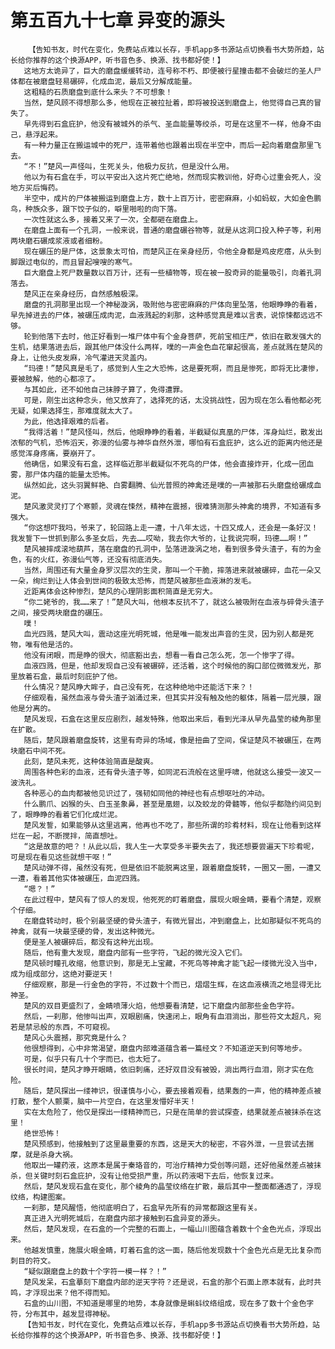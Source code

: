 # 第五百九十七章 异变的源头
        【告知书友，时代在变化，免费站点难以长存，手机app多书源站点切换看书大势所趋，站长给你推荐的这个换源APP，听书音色多、换源、找书都好使！】
       这地方太诡异了，巨大的磨盘缓缓转动，连号称不朽、即便被行星撞击都不会破烂的圣人尸体都在被磨盘轻易碾碎，化成血泥，最后又分解成能量。
       这粗糙的石质磨盘到底什么来头？不可想象！
       当然，楚风顾不得想那么多，他现在正被拉扯着，即将被投送到磨盘上，他觉得自己真的冒失了。
       早先得到石盒庇护，他没有被城外的杀气、圣血能量等绞杀，可是在这里不一样，他身不由己，悬浮起来。
       有一种力量正在搬运城中的死尸，连带着他也跟着出现在半空中，而后一起向着磨盘那里飞去。
       “不！”楚风一声怪叫，生死关头，他极力反抗，但是没什么用。
       他以为有石盒在手，可以平安出入这片死亡绝地，然而现实教训他，好奇心过重会死人，没地方买后悔药。
       半空中，成片的尸体被搬运到磨盘上方，数十上百万计，密密麻麻，小如蚂蚁，大如金色鹏鸟，种族众多，跟下饺子似的，噼里啪啦的向下落。
       一次性就这么多，接着又来了一次，全都砸在磨盘上。
       在磨盘上面有一个孔洞，一般来说，普通的磨盘碾谷物等，就是从这洞口投入种子等，利用两块磨石碾成浆液或者细粉。
       现在碾压的是尸体，这景象太可怕，而楚风正在亲身经历，令他全身都是鸡皮疙瘩，从头到脚跟过电似的，而且冒起嗖嗖的寒气。
       巨大磨盘上死尸数量数以百万计，还有一些植物等，现在被一股奇异的能量吸引，向着孔洞落去。
       楚风正在亲身经历，自然感触极深。
       磨盘的孔洞那里出现一个神秘漩涡，吸附他与密密麻麻的尸体向里坠落，他眼睁睁的看着，早先掉进去的尸体，被碾压成肉泥，血液溅起的刹那，这种感觉真是难以言表，说惊悚都远远不够。
       轮到他落下去时，他正好看到一堆尸体中有个金身菩萨，死前宝相庄严，依旧在散发强大的生机，结果落进去后，跟其他尸体没什么两样，噗的一声金色血花窜起很高，差点就溅在楚风的身上，让他头皮发麻，冷气灌进天灵盖内。
       “玛德！”楚风真是毛了，感觉到人生之大恐怖，这是要死啊，而且是惨死，即将无比凄惨，要被肢解，他的心都凉了。
       与其如此，还不如他自己抹脖子算了，免得遭罪。
       可是，刚生出这种念头，他又放弃了，选择死的话，太没挑战性，因为现在怎么看他都必死无疑，如果选择生，那难度就太大了。
       为此，他选择艰难的后者。
       “我得活着！”楚风怪叫，然后，他眼睁睁的看着，半截疑似真凰的尸体，浑身灿烂，散发出浓郁的气机，恐怖滔天，弥漫的仙雾与神华自然外泄，哪怕有石盒庇护，这么近的距离内他还是感觉浑身疼痛，要崩开了。
       他确信，如果没有石盒，这样临近那半截疑似不死鸟的尸体，他会直接炸开，化成一团血雾，那尸体内蕴的能量太恐怖。
       纵然如此，这头羽翼鲜艳、白雾翻腾、仙光普照的神禽还是噗的一声被那石头磨盘给碾成血泥。
       楚风激灵灵打了个寒颤，灵魂在悚然，精神在震撼，很难猜测那头神禽的境界，不知道有多强大。
       “你这想吓我吗，爷来了，轮回路上走一遭，十八年太远，十四又成人，还会是一条好汉！我发誓下一世抓到那么多圣女后，先去……哎呦，我去你大爷的，让我说完啊，玛德……啊！”
       楚风被摔成滚地葫芦，落在磨盘的孔洞中，坠落进漩涡之地，看到很多骨头渣子，有的为金色，有的火红，弥漫仙气等，还没有彻底消失。
       当然，周围还有大量金身罗汉层次的生灵，那叫一个干脆，摔落进来就被碾碎，血花一朵又一朵，绚烂到让人体会到世间的极致太恐怖，而楚风被那些血液淋的发毛。
       近距离体会这种惨烈，楚风的心理阴影面积简直是无穷大。
       “你二姥爷的，我……来了！”楚风大叫，他根本反抗不了，就这么被吸附在血液与碎骨头渣子之间，接受两块磨盘的碾压。
       噗！
       血光四溅，楚风大叫，震动这座光明死城，他是唯一能发出声音的生灵，因为别人都是死物，唯有他是活的。
       他没有闭眼，而是睁的很大，彻底豁出去，想看一看自己怎么死，怎一个惨字了得。
       血液四溅，但是，他却发现自己没有被碾碎，还活着，这个时候他的胸口部位微微发光，那里放着石盒，最后时刻庇护了他。
       什么情况？楚风睁大眸子，自己没有死，在这种绝地中还能活下来？！
       仔细观看，虽然血液与骨头渣子汹涌过来，但其实并没有触及他的躯体，隔着一层光膜，跟他是分离的。
       楚风发现，石盒在这里反应剧烈，越发特殊，他取出来后，看到光泽从早先晶莹的棱角那里在扩散。
       随后，楚风跟着磨盘旋转，这里有奇异的场域，像是扭曲了空间，保证楚风不被碾压，在两块磨石中间不死。
       此刻，楚风未死，这种体验简直是酸爽。
       周围各种色彩的血液，还有骨头渣子等，如同泥石流般在这里呼啸，他就这么接受一波又一波洗礼。
       各种恶心的血肉都被他见识过了，强韧如同他的神经也有点想呕吐的冲动。
       什么鹏爪、凶猴的头、白玉圣象鼻，甚至是凰翅，以及蛟龙的骨髓等，他似乎都隐约间见到了，眼睁睁的看着它们化成烂泥。
       楚风发誓，如果能够从这里逃离，他再也不吃了，那些所谓的珍肴材料，现在让他看到这样烂在一起，不断搅拌，简直想吐。
       “这是故意的吧？！从此以后，我人生一大享受多半要失去了，我还想要尝遍天下珍肴呢，可是现在看见这些就想干呕！”
       楚风动弹不得，虽然没有死，但是依旧不能脱离这里，跟着磨盘旋转，一圈又一圈，一遭又一遭，看着其他实体被碾压，血泥四溅。
       “嗯？！”
       在此过程中，楚风有了惊人的发现，他死死的盯着磨盘，展现火眼金睛，要看个清楚，观察个仔细。
       在磨盘转动时，极个别最坚硬的骨头渣子，有微光冒出，冲到磨盘上，比如那疑似不死鸟的神禽，就有一块最坚硬的骨，发出这种微光。
       便是圣人被碾碎后，都没有这种光出现。
       随后，他有重大发现，磨盘内部有一些字符，飞起的微光没入它们。
       楚风顿时瞳孔收缩，他意识到，那是无上宝藏，不死鸟等神禽才能飞起一缕微光没入当中，成为组成部分，这绝对要逆天！
       仔细观察，那是一行金色的字符，不过数十个而已，熠熠生辉，在这血液横流之地显得无比神圣。
       楚风的双目更盛烈了，金睛喷薄火焰，他想要看清楚，记下磨盘内部那些金色字符。
       然后，一刹那，他惨叫出声，双眼剧痛，快速闭上，眼角有血泪淌出，那些符文太超凡，宛若是禁忌般的东西，不可窥视。
       楚风心头震撼，那究竟是什么？
       他很想得到，心中非常渴望，磨盘内部难道蕴含着一篇经文？不知道逆天到何等地步。
       可是，似乎只有几十个字而已，也太短了。
       很长时间，楚风才睁开眼睛，依旧刺痛，还好双目没有被毁，淌出两行血泪，刚才实在危险。
       随后，楚风探出一缕神识，很谨慎与小心，要去接着观看，结果轰的一声，他的精神差点被打散，整个人颤栗，脑中一片空白，在这里发懵好半天！
       实在太危险了，他仅是探出一缕精神而已，只是在简单的尝试探查，结果就差点被抹杀在这里！
       绝世恐怖！
       楚风预感到，他接触到了这里最重要的东西，这是天大的秘密，不容外泄，一旦尝试去揣摩，就是杀身大祸。
       他取出一罐药液，这原本是属于秦珞音的，可治疗精神力受创等问题，还好他虽然差点被抹杀，但关键时刻石盒庇护，没有让他受损严重，所以药液喝下去后，他恢复过来。
       然后，楚风发现石盒在变化，那个棱角的晶莹纹络在扩散，最后其中一整面都通透了，浮现纹络，构建图案。
       一刹那，楚风醒悟，他彻底明白了，石盒早先所有的异常都跟这里有关。
       真正进入光明死城后，在磨盘内部才接触到石盒异变的源头。
       然后，楚风发现，在石盒的一个完整的石面上，一幅山川图蕴含着数十个金色光点，浮现出来。
       他越发慎重，施展火眼金睛，盯着石盒的这一面，随后他发现数十个金色光点是无比复杂而刺目的符文。
       “疑似跟磨盘上的数十个字符一模一样？！”
       楚风发呆，石盒摹刻下磨盘内部的逆天字符？还是说，石盒的那个石面上原本就有，此时共鸣，才浮现出来？他不得而知。
       石盒的山川图，不知道是哪里的地势，本身就像是蝌蚪纹络组成，现在多了数十个金色字符，分布其中，越发显得神秘。
       【告知书友，时代在变化，免费站点难以长存，手机app多书源站点切换看书大势所趋，站长给你推荐的这个换源APP，听书音色多、换源、找书都好使！】